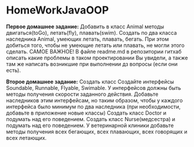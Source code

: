 # HomeWorkJavaOOP

**Первое домашнее задание:**
Добавить в класс Animal методы двигаться(toGo), летать(fly), плавать(swim). Создать по два класса наследника Animal, умеющих летать, плавать, бегать. При этом добиться того, чтобы не умеющие летать или плавать, не могли этого сделать. САМОЕ ВАЖНОЕ! В файле readme.md в репозитории гитхаб описать какие проблемы в таком проектировании Вы увидели, а также там же написать возникшие при выполнении дз вопросы
(если они есть).

**Второе домашнее задание:**
Создать класс Создайте интерфейсы Soundable, Runnable, Flyable, Swimable. У интерфейсов должны быть
методы получения скорости заданного действия. Добавьте наследников этим интерфейсам, но таким образом,
чтобы у каждого интерфейса было минимум по два наследника (при необходимости, добавьте в приложение новые классы)
Создать класс Doctor и подумать над его поведением. Создать класс Nurse(медсестра) и подумать над его поведением.
У ветеринарной клиники добавьте методы получения всех бегающих, всех плавающих, всех говорящих и всех летающих.